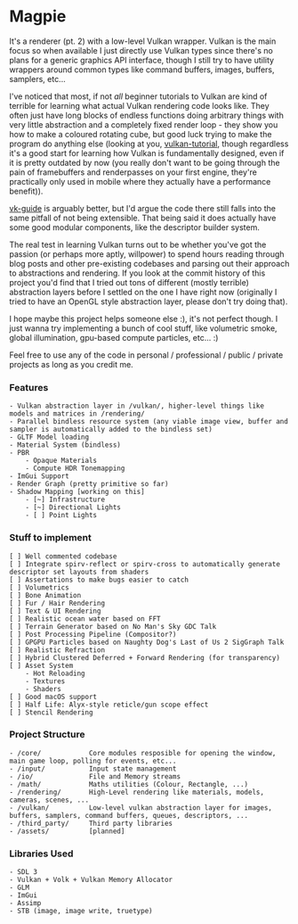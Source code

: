 # Magpie

It's a renderer (pt. 2) with a low-level Vulkan wrapper. Vulkan is the main focus so when available I just directly use Vulkan types since there's no plans for a generic graphics API interface, though I still try to have utility wrappers around common types like command buffers, images, buffers, samplers, etc...

I've noticed that most, if not *all* beginner tutorials to Vulkan are kind of terrible for learning what actual Vulkan rendering code looks like.
They often just have long blocks of endless functions doing arbitrary things with very little abstraction and a completely fixed render loop - they show you how to make a coloured rotating cube, but good luck trying to make the program do anything else (looking at you, [vulkan-tutorial](https://vulkan-tutorial.com/), though regardless it's a good start for learning how Vulkan is fundamentally designed, even if it is pretty outdated by now (you really don't want to be going through the pain of framebuffers and renderpasses on your first engine, they're practically only used in mobile where they actually have a performance benefit)).

[vk-guide](https://vkguide.dev/) is arguably better, but I'd argue the code there still falls into the same pitfall of not being extensible. That being said it does actually have some good modular components, like the descriptor builder system.

The real test in learning Vulkan turns out to be whether you've got the passion (or perhaps more aptly, willpower) to spend hours reading through blog posts and other pre-existing codebases and parsing out their approach to abstractions and rendering.
If you look at the commit history of this project you'd find that I tried out tons of different (mostly terrible) abstraction layers before I settled on the one I have right now (originally I tried to have an OpenGL style abstraction layer, please don't try doing that).

I hope maybe this project helps someone else :), it's not perfect though. I just wanna try implementing a bunch of cool stuff, like volumetric smoke, global illumination, gpu-based compute particles, etc... :)

Feel free to use any of the code in personal / professional / public / private projects as long as you credit me.

### Features
    - Vulkan abstraction layer in /vulkan/, higher-level things like models and matrices in /rendering/
    - Parallel bindless resource system (any viable image view, buffer and sampler is automatically added to the bindless set)
    - GLTF Model loading
    - Material System (bindless)
    - PBR
        - Opaque Materials
        - Compute HDR Tonemapping
    - ImGui Support
    - Render Graph (pretty primitive so far)
    - Shadow Mapping [working on this]
        - [~] Infrastructure
        - [~] Directional Lights
        - [ ] Point Lights

### Stuff to implement
    [ ] Well commented codebase
    [ ] Integrate spirv-reflect or spirv-cross to automatically generate descriptor set layouts from shaders
    [ ] Assertations to make bugs easier to catch
    [ ] Volumetrics
    [ ] Bone Animation
    [ ] Fur / Hair Rendering
    [ ] Text & UI Rendering
    [ ] Realistic ocean water based on FFT
    [ ] Terrain Generator based on No Man's Sky GDC Talk
    [ ] Post Processing Pipeline (Compositor?)
    [ ] GPGPU Particles based on Naughty Dog's Last of Us 2 SigGraph Talk
    [ ] Realistic Refraction
    [ ] Hybrid Clustered Deferred + Forward Rendering (for transparency)
    [ ] Asset System
        - Hot Reloading
        - Textures
        - Shaders
    [ ] Good macOS support
    [ ] Half Life: Alyx-style reticle/gun scope effect
    [ ] Stencil Rendering

### Project Structure
	- /core/            Core modules resposible for opening the window, main game loop, polling for events, etc...
	- /input/           Input state management
	- /io/              File and Memory streams
	- /math/            Maths utilities (Colour, Rectangle, ...)
	- /rendering/       High-Level rendering like materials, models, cameras, scenes, ...
	- /vulkan/          Low-level vulkan abstraction layer for images, buffers, samplers, command buffers, queues, descriptors, ...
	- /third_party/     Third party libraries
	- /assets/          [planned]

### Libraries Used
    - SDL 3
    - Vulkan + Volk + Vulkan Memory Allocator
    - GLM
    - ImGui
    - Assimp
    - STB (image, image write, truetype)
